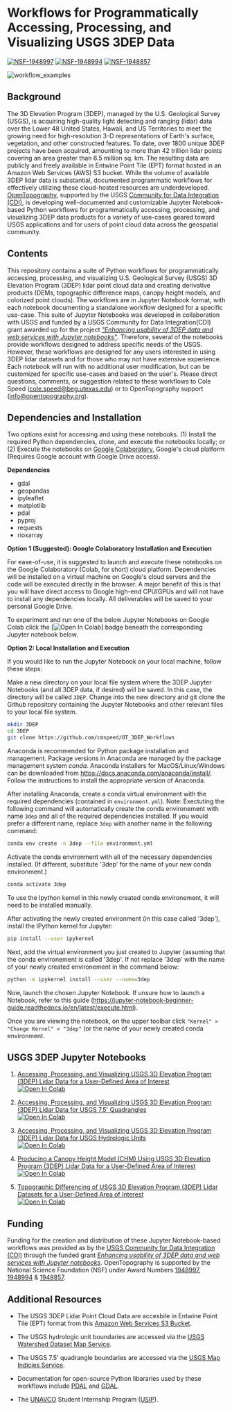 # Workflows for Programmatically Accessing, Processing, and Visualizing USGS 3DEP Data


[![NSF-1948997](https://img.shields.io/badge/NSF-1948997-blue.svg)](https://nsf.gov/awardsearch/showAward?AWD_ID=1948997) 
[![NSF-1948994](https://img.shields.io/badge/NSF-1948994-blue.svg)](https://nsf.gov/awardsearch/showAward?AWD_ID=1948994)
[![NSF-1948857](https://img.shields.io/badge/NSF-1948857-blue.svg)](https://nsf.gov/awardsearch/showAward?AWD_ID=1948857)


![workflow_examples](docs/img/example.png)

## Background
The 3D Elevation Program (3DEP), managed by the U.S. Geological Survey (USGS), is acquiring high-quality light detecting and ranging (lidar) data over the Lower 48 United States, Hawaii, and US Territories to meet the growing need for high-resolution 3-D representations of Earth's surface, vegetation, and other constructed features. To date, over 1800 unique 3DEP projects have been acquired, amounting to more than 42 trillion lidar points covering an area greater than 6.5 million sq. km. The resulting data are publicly and freely available in Entwine Point Tile (EPT) format hosted in an Amazon Web Services (AWS) S3 bucket. While the volume of available 3DEP lidar data is substantial, documented programmatic workflows for effectively utilizing these cloud-hosted resources are underdeveloped. <a href="https://opentopography.org/">OpenTopography</a>, supported by the USGS <a href="https://www.usgs.gov/centers/community-for-data-integration-cdi">Community for Data Integration (CDI)</a>, is developing well-documented and customizable Jupyter Notebook-based Python workflows for programmatically accessing, processing, and visualizing 3DEP data products for a variety of use-cases geared toward USGS applications and for users of point cloud data across the geospatial community. 

## Contents
This repository contains a suite of Python workflows for programmatically accessing, processing, and visualizing U.S. Geological Survey (USGS) 3D Elevation Program (3DEP) lidar point cloud data and creating derivative products (DEMs, topographic difference maps, canopy height models, and colorized point clouds). The workflows are in Jupyter Notebook format, with each notebook documenting a standalone workflow designed for a specific use-case. This suite of Jupyter Notebooks was developed in collaboration with USGS and funded by a USGS Community for Data Integration(CDI) grant awarded up for the project <a href="https://www.usgs.gov/centers/community-for-data-integration-cdi/science/enhancing-usability-3dep-data-and-web-services"> *"Enhancing usability of 3DEP data and web services with Jupyter notebooks"*</a>. Therefore, several of the notebooks provide workflows designed to address specific needs of the USGS. However, these workflows are designed for any users interested in using 3DEP lidar datasets and for those who may not have extensive experience. Each notebook will run with no additional user modification, but can be customized for specific use-cases and based on the user's. Please direct questions, comments, or suggestion related to these workflows to Cole Speed (<cole.speed@beg.utexas.edu>) or to OpenTopography support (<info@opentopography.org>). 

## Dependencies and Installation
Two options exist for accessing and using these notebooks. (1) Install the required Python dependencies, clone, and execute the notebooks locally; or (2) Execute the notebooks on <a href="https://colab.research.google.com/">Google Colaboratory</a>, Google's cloud platform (Requires Google account with Google Drive access).

**Dependencies**
* gdal
* geopandas
* ipyleaflet
* matplotlib
* pdal
* pyproj
* requests
* rioxarray

**Option 1 (Suggested): Google Colaboratory Installation and Execution**

For ease-of-use, it is suggested to launch and execute these notebooks on the Google Colaboratory (Colab, for short) cloud platform. Dependencies will be installed on a virtual machine on Google's cloud servers and the code will be executed directly in the browser. A major benefit of this is that you will have direct access to Google high-end CPU/GPUs and will not have to install any dependencies locally. All deliverables will be saved to your personal Google Drive.

To experiment and run one of the below Jupyter Notebooks on Google Colab click the [![Open In Colab](https://colab.research.google.com/assets/colab-badge.svg)] badge beneath the corresponding Jupyter notebook below. 

**Option 2: Local Installation and Execution**

If you would like to run the Jupyter Notebook on your local machine, follow these steps:

Make a new directory on your local file system where the 3DEP Jupyter Notebooks (and all 3DEP data, if desired) will be saved. In this case, the directory will be called `3DEP`. Change into the new directory and git clone the Github repository containing the Jupyter Notebooks and other relevant files to your local file system.

```bash
mkdir 3DEP
cd 3DEP
git clone https://github.com/cmspeed/OT_3DEP_Workflows
```

Anaconda is recommended for Python package installation and management. Package versions in Anaconda are managed by the package management system *conda*. Anaconda installers for MacOS/Linux/Windows can be downloaded from https://docs.anaconda.com/anaconda/install/. Follow the instructions to install the appropriate version of Anaconda.

After installing Anaconda, create a conda virtual environment with the required dependencies (contained in `environment.yml`). Note: Exectuting the following command will automatically create the conda environement with name `3dep` and all of the required dependencies installed. If you would prefer a different name, replace `3dep` with another name in the following command:

```bash
conda env create -n 3dep --file environment.yml
```

Activate the conda environment with all of the necessary dependencies installed. (If different, substitute '3dep' for the name of your new conda environment.)

```bash
conda activate 3dep
```

To use the Ipython kernel in this newly created conda environement, it will need to be installed manually.

After activating the newly created environment (in this case called '3dep'), install the IPython kernel for Jupyter:

```bash
pip install --user ipykernel
```

Next, add the virtual environment you just created to Jupyter (assuming that the conda environement is called '3dep'. If not replace '3dep' with the name of your newly created environement in the command below:

```bash
python -m ipykernel install --user --name=3dep
```

Now, launch the chosen Jupyter Notebook. If unsure how to launch a Notebook, refer to this guide (https://jupyter-notebook-beginner-guide.readthedocs.io/en/latest/execute.html). 

Once you are viewing the notebook, on the upper toolbar click `"Kernel" > "Change Kernel" > "3dep"` (or the name of your newly created conda environment.

## USGS 3DEP Jupyter Notebooks

1. [Accessing, Processing, and Visualizing USGS 3D Elevation Program (3DEP) Lidar Data for a User-Defined Area of Interest](https://github.com/cmspeed/OT_3DEP_Workflows/blob/main/notebooks/01_3DEP_access_and_processing-MakeDEM.ipynb)<br/>
[![Open In Colab](https://colab.research.google.com/assets/colab-badge.svg)](https://colab.research.google.com/github/cmspeed/OT_3DEP_Workflows/blob/main/notebooks/01_3DEP_access_and_processing-MakeDEM.ipynb)<br/>

2. [Accessing, Processing, and Visualizing USGS 3D Elevation Program (3DEP) Lidar Data for USGS 7.5' Quadrangles](https://github.com/cmspeed/OT_3DEP_Workflows/blob/main/notebooks/02_3DEP_access_and_processing-USGS7.5'Quadrangles.ipynb)<br/>
[![Open In Colab](https://colab.research.google.com/assets/colab-badge.svg)](https://colab.research.google.com/github/cmspeed/OT_3DEP_Workflows/blob/main/notebooks/02_3DEP_access_and_processing-USGS7.5'Quadrangles.ipynb)

3. [Accessing, Processing, and Visualizing USGS 3D Elevation Program (3DEP) Lidar Data for USGS Hydrologic Units](https://github.com/cmspeed/OT_3DEP_Workflows/blob/main/notebooks/03_3DEP_access_and_processing-USGSWatersheds.ipynb)<br/>
[![Open In Colab](https://colab.research.google.com/assets/colab-badge.svg)](https://colab.research.google.com/github/cmspeed/OT_3DEP_Workflows/blob/main/notebooks/03_3DEP_access_and_processing-USGSWatersheds.ipynb)

4. [Producing a Canopy Height Model (CHM) Using USGS 3D Elevation Program (3DEP) Lidar Data for a User-Defined Area of Interest](https://github.com/cmspeed/OT_3DEP_Workflows/blob/main/notebooks/04_3DEP_access_and_processing-CanopyHeightModel.ipynb)<br/>
[![Open In Colab](https://colab.research.google.com/assets/colab-badge.svg)](https://colab.research.google.com/github/cmspeed/OT_3DEP_Workflows/blob/main/notebooks/04_3DEP_access_and_processing-CanopyHeightModel.ipynb)

5. [ Topographic Differencing of USGS 3D Elevation Program (3DEP) Lidar Datasets for a User-Defined Area of Interest](https://github.com/cmspeed/OT_3DEP_Workflows/blob/main/notebooks/05_3DEP_access_and_processing-TopographicDifferencing.ipynb)<br/>
[![Open In Colab](https://colab.research.google.com/assets/colab-badge.svg)](https://colab.research.google.com/github/cmspeed/OT_3DEP_Workflows/blob/main/notebooks/05_3DEP_access_and_processing-TopographicDifferencing.ipynb)

## Funding 

Funding for the creation and distribution of these Jupyter Notebook-based workflows was provided as by the <a href="https://www.usgs.gov/centers/community-for-data-integration-cdi">USGS Community for Data Integration (CDI)</a> through the funded grant <a href="https://www.usgs.gov/centers/community-for-data-integration-cdi/science/enhancing-usability-3dep-data-and-web-services"> *Enhancing usability of 3DEP data and web services with Jupyter notebooks*</a>. OpenTopography is supported by the National Science Foundation (NSF) under Award Numbers <a href="https://nsf.gov/awardsearch/showAward?AWD_ID=1948997">1948997</a>, <a href="https://nsf.gov/awardsearch/showAward?AWD_ID=1948994">1948994</a> & <a href ="https://nsf.gov/awardsearch/showAward?AWD_ID=1948857">1948857</a>.

## Additional Resources

- The USGS 3DEP Lidar Point Cloud Data are accesbile in Entwine Point Tile (EPT) format from this <a href="https://registry.opendata.aws/usgs-lidar/">Amazon Web Services S3 Bucket</a>.

- The USGS hydrologic unit boundaries are accessed via the <a href="https://hydro.nationalmap.gov/arcgis/rest/services/wbd/MapServer">USGS Watershed Dataset Map Service</a>.

- The USGS 7.5' quadrangle boundaries are accessed via the <a href="https://carto.nationalmap.gov/arcgis/rest/services/map_indices/MapServer"> USGS Map Indicies Service</a>.

- Documentation for open-source Python libararies used by these workflows include <a href="https://pdal.dev/en/latest/">PDAL</a> and <a href="https://gdal.org/">GDAL</a>.

- The <a href="https://www.unavco.org/">UNAVCO</a> Student Internship Program (<a href="https://www.unavco.org/education/student-internships/unavco-student-internship-program/">USIP</a>).
